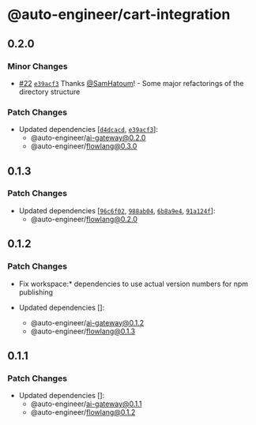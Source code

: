 # @auto-engineer/cart-integration

## 0.2.0

### Minor Changes

- [#22](https://github.com/SamHatoum/auto-engineer/pull/22) [`e39acf3`](https://github.com/SamHatoum/auto-engineer/commit/e39acf31e9051652084d0de99cf8c89b40e6531c) Thanks [@SamHatoum](https://github.com/SamHatoum)! - Some major refactorings of the directory structure

### Patch Changes

- Updated dependencies [[`d4dcacd`](https://github.com/SamHatoum/auto-engineer/commit/d4dcacd18cf2217d3ac9f4354f79ab7ff2ba39a0), [`e39acf3`](https://github.com/SamHatoum/auto-engineer/commit/e39acf31e9051652084d0de99cf8c89b40e6531c)]:
  - @auto-engineer/ai-gateway@0.2.0
  - @auto-engineer/flowlang@0.3.0

## 0.1.3

### Patch Changes

- Updated dependencies [[`96c6f02`](https://github.com/SamHatoum/auto-engineer/commit/96c6f02989f9856a269367f42e288c7dbf5dd1d3), [`988ab04`](https://github.com/SamHatoum/auto-engineer/commit/988ab04530d41e116df9196434c0e57ff2ee11a8), [`6b8a9e4`](https://github.com/SamHatoum/auto-engineer/commit/6b8a9e4b618b0ecda3656e695f5e51e40992fc40), [`91a124f`](https://github.com/SamHatoum/auto-engineer/commit/91a124ff09ecb5893571d0d6fc86e51eaac7a3f0)]:
  - @auto-engineer/flowlang@0.2.0

## 0.1.2

### Patch Changes

- Fix workspace:\* dependencies to use actual version numbers for npm publishing

- Updated dependencies []:
  - @auto-engineer/ai-gateway@0.1.2
  - @auto-engineer/flowlang@0.1.3

## 0.1.1

### Patch Changes

- Updated dependencies []:
  - @auto-engineer/ai-gateway@0.1.1
  - @auto-engineer/flowlang@0.1.2
